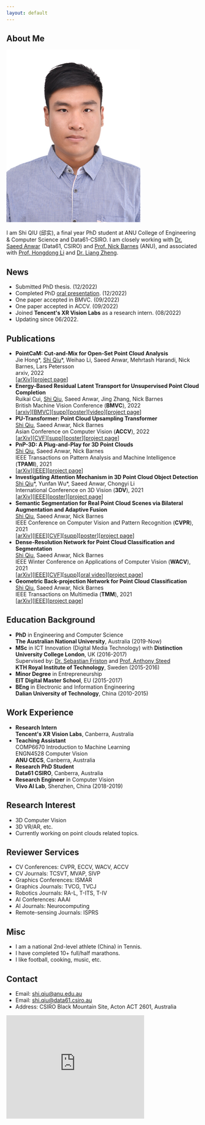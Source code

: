 ```yaml
---
layout: default
---
```


## About Me
<img class="profile-picture" src="me.jpg">

I am Shi QIU (邱实), a final year PhD student at ANU College of Engineering & Computer Science and Data61-CSIRO. I am closely working with [Dr. Saeed Anwar](https://saeed-anwar.github.io/) (Data61, CSIRO) and [Prof. Nick Barnes](http://users.cecs.anu.edu.au/~nmb/) (ANU), and associated with [Prof. Hongdong Li](http://users.cecs.anu.edu.au/~hongdong/) and [Dr. Liang Zheng](https://zheng-lab.cecs.anu.edu.au/index.html).

## News
* Submitted PhD thesis. (12/2022) 
* Completed PhD [oral presentation](https://drive.google.com/file/d/1s5WA7QUt-KPXTKrVfX8OfKB_EPONPWlh/view?usp=sharing). (12/2022)
* One paper accepted in BMVC. (09/2022) 
* One paper accepted in ACCV. (09/2022) 
* Joined **Tencent's XR Vision Labs** as a research intern. (08/2022)
* Updating since 06/2022.

## Publications    
* **PointCaM: Cut-and-Mix for Open-Set Point Cloud Analysis**   
Jie Hong\*, <ins>Shi Qiu</ins>\*, Weihao Li, Saeed Anwar, Mehrtash Harandi, Nick Barnes, Lars Petersson  
arxiv, 2022  
[[arXiv](https://arxiv.org/abs/2212.02011)][[project page](https://github.com/ShiQiu0419/pointcam)]  
* **Energy-Based Residual Latent Transport for Unsupervised Point Cloud Completion**   
Ruikai Cui, <ins>Shi Qiu</ins>, Saeed Anwar, Jing Zhang, Nick Barnes  
British Machine Vision Conference (**BMVC**), 2022  
[[arxiv](https://arxiv.org/abs/2211.06820)][[BMVC](https://bmvc2022.mpi-inf.mpg.de/0048.pdf)][[supp](https://bmvc2022.mpi-inf.mpg.de/0048_supp.zip)][[poster](https://bmvc2022.mpi-inf.mpg.de/0048_poster.pdf)][[video](https://bmvc2022.mpi-inf.mpg.de/0048_video.mp4)][[project page](https://github.com/CuiRuikai/Latent-Transport-UPCN)]  
* **PU-Transformer: Point Cloud Upsampling Transformer**   
<ins>Shi Qiu</ins>, Saeed Anwar, Nick Barnes  
Asian Conference on Computer Vision (**ACCV**), 2022  
[[arXiv](https://arxiv.org/abs/2111.12242)][[CVF](https://openaccess.thecvf.com/content/ACCV2022/papers/Qiu_PU-Transformer_Point_Cloud_Upsampling_Transformer_ACCV_2022_paper.pdf)][[supp](https://openaccess.thecvf.com/content/ACCV2022/supplemental/Qiu_PU-Transformer_Point_Cloud_ACCV_2022_supplemental.pdf)][[poster](https://github.com/ShiQiu0419/PU-Transformer/blob/main/accv2022_poster.pdf)][[project page](https://github.com/ShiQiu0419/PU-Transformer)]  
* **PnP-3D: A Plug-and-Play for 3D Point Clouds**   
<ins>Shi Qiu</ins>, Saeed Anwar, Nick Barnes  
IEEE Transactions on Pattern Analysis and Machine Intelligence  
(**TPAMI**), 2021  
[[arXiv](https://arxiv.org/abs/2108.07378)][[IEEE](https://ieeexplore.ieee.org/document/9661313)][[project page](https://github.com/ShiQiu0419/pnp-3d)]  
* **Investigating Attention Mechanism in 3D Point Cloud Object Detection**   
<ins>Shi Qiu</ins>\*, Yunfan Wu\*, Saeed Anwar, Chongyi Li  
International Conference on 3D Vision (**3DV**), 2021  
[[arXiv](https://arxiv.org/abs/2108.00620)][[IEEE](https://ieeexplore.ieee.org/document/9665862)][[poster](https://github.com/ShiQiu0419/attentions_in_3D_detection/blob/main/059-poster.pdf)][[project page](https://github.com/ShiQiu0419/attentions_in_3D_detection)]  
* **Semantic Segmentation for Real Point Cloud Scenes via Bilateral Augmentation and Adaptive Fusion**   
<ins>Shi Qiu</ins>, Saeed Anwar, Nick Barnes  
IEEE Conference on Computer Vision and Pattern Recognition (**CVPR**), 2021  
[[arXiv](https://arxiv.org/abs/2103.07074)][[IEEE](https://ieeexplore.ieee.org/document/9577557)][[CVF](https://openaccess.thecvf.com/content/CVPR2021/papers/Qiu_Semantic_Segmentation_for_Real_Point_Cloud_Scenes_via_Bilateral_Augmentation_CVPR_2021_paper.pdf)][[supp](https://openaccess.thecvf.com/content/CVPR2021/supplemental/Qiu_Semantic_Segmentation_for_CVPR_2021_supplemental.pdf)][[poster](https://github.com/ShiQiu0419/BAAF-Net/blob/main/cvpr2021_poster.pdf)][[project page](https://github.com/ShiQiu0419/BAAF-Net)]
* **Dense-Resolution Network for Point Cloud Classification and Segmentation**   
<ins>Shi Qiu</ins>, Saeed Anwar, Nick Barnes  
IEEE Winter Conference on Applications of Computer Vision (**WACV**), 2021  
[[arXiv](https://arxiv.org/abs/2005.06734)][[IEEE](https://ieeexplore.ieee.org/document/9423047)][[CVF](https://openaccess.thecvf.com/content/WACV2021/papers/Qiu_Dense-Resolution_Network_for_Point_Cloud_Classification_and_Segmentation_WACV_2021_paper.pdf)][[supp](https://openaccess.thecvf.com/content/WACV2021/supplemental/Qiu_Dense-Resolution_Network_for_WACV_2021_supplemental.pdf)][[oral video](https://youtu.be/TnbksHzaJzw)][[project page](https://github.com/ShiQiu0419/DRNet)] 
* **Geometric Back-projection Network for Point Cloud Classification**  
<ins>Shi Qiu</ins>, Saeed Anwar, Nick Barnes  
IEEE Transactions on Multimedia (**TMM**), 2021  
[[arXiv](https://arxiv.org/abs/1911.12885)][[IEEE](https://ieeexplore.ieee.org/document/9410405)][[project page](https://github.com/ShiQiu0419/GFNet)] 

## Education Background
* **PhD** in Engineering and Computer Science  
**The Australian National University**, Australia (2019-Now)  
* **MSc** in ICT Innovation (Digital Media Technology) with **Distinction**  
**University College London**, UK (2016-2017)  
Supervised by: [Dr. Sebastian Friston](https://wp.cs.ucl.ac.uk/sebastianfriston/) and [Prof. Anthony Steed](https://wp.cs.ucl.ac.uk/anthonysteed/)  
**KTH Royal Institute of Technology**, Sweden (2015-2016)
* **Minor Degree** in Entrepreneurship  
**EIT Digital Master School**, EU (2015-2017) 
* **BEng** in Electronic and Information Engineering  
**Dalian University of Technology**, China (2010-2015)

## Work Experience
* **Research Intern**  
**Tencent's XR Vision Labs**, Canberra, Australia 
* **Teaching Assistant**  
COMP6670 Introduction to Machine Learning  
ENGN4528 Computer Vision  
**ANU CECS**, Canberra, Australia 
* **Research PhD Student**  
**Data61 CSIRO**, Canberra, Australia  
* **Research Engineer** in Computer Vision  
**Vivo AI Lab**, Shenzhen, China (2018-2019)

## Research Interest
* 3D Computer Vision
* 3D VR/AR, etc.  
* Currently working on point clouds related topics.

## Reviewer Services
* CV Conferences: CVPR, ECCV, WACV, ACCV
* CV Journals: TCSVT, MVAP, SIVP
* Graphics Conferences: ISMAR
* Graphics Journals: TVCG, TVCJ
* Robotics Journals: RA-L, T-ITS, T-IV
* AI Conferences: AAAI
* AI Journals: Neurocomputing
* Remote-sensing Journals: ISPRS

## Misc
* I am a national 2nd-level athlete (China) in Tennis.
* I have completed 10+ full/half marathons.
* I like football, cooking, music, etc.

## Contact
* Email: [shi.qiu@anu.edu.au](mailto:shi.qiu@anu.edu.au)
* Email: [shi.qiu@data61.csiro.au](mailto:shi.qiu@data61.csiro.au)  
* Address: CSIRO Black Mountain Site, Acton ACT 2601, Australia

<iframe src="https://www.google.com/maps/embed?pb=!1m18!1m12!1m3!1d3257.3150331093275!2d149.11207371524776!3d-35.27329288029144!2m3!1f0!2f0!3f0!3m2!1i1024!2i768!4f13.1!3m3!1m2!1s0x6b164d5015c519f7%3A0x69c625c19efc4ddd!2sCSIRO%20-%20Synergy%20Building!5e0!3m2!1szh-CN!2sau!4v1574399971406!5m2!1szh-CN!2sau" width="360" height="270" frameborder="0" style="border:0;" allowfullscreen=""></iframe>
